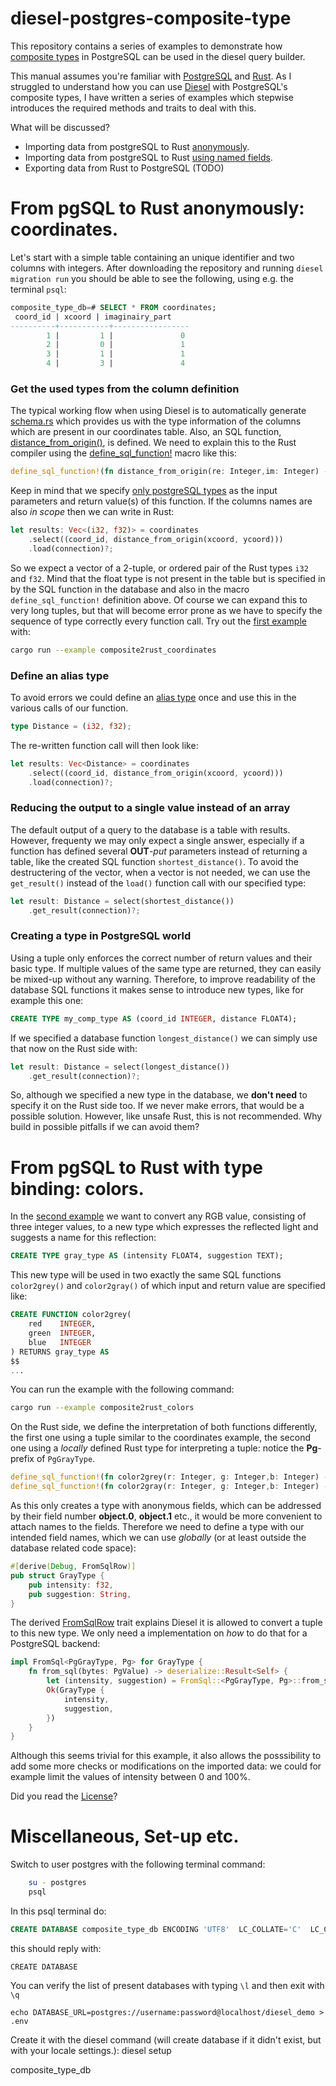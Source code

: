 # diesel-postgres-composite-type
This repository contains a series of examples to demonstrate how [composite types](https://www.postgresql.org/docs/current/rowtypes.html) in PostgreSQL can
be used in the diesel query builder.

This manual assumes you're familiar with [PostgreSQL](https://www.postgresql.org/docs/)
and [Rust](https://www.rust-lang.org/learn). As I struggled to understand
how you can use [Diesel](https://diesel.rs) with PostgreSQL's composite types,
I have written a series of examples which stepwise introduces the required
methods and traits to deal with this.

What will be discussed?
* Importing data from postgreSQL to Rust [anonymously](README.md#from-pgsql-to-rust-anonymously-coordinates).
* Importing data from postgreSQL to Rust [using named fields](README.md#from-pgsql-to-rust-with-type-binding-colors).
* Exporting data from Rust to PostgreSQL (TODO)


# From pgSQL to Rust anonymously: coordinates.
Let's start with a simple table containing an unique identifier and two columns
with integers. After downloading the repository and running `diesel migration run`
you should be able to see the following, using e.g. the terminal `psql`:

```sql
composite_type_db=# SELECT * FROM coordinates;
 coord_id | xcoord | imaginairy_part
----------+-----------+-----------------
        1 |         1 |               0
        2 |         0 |               1
        3 |         1 |               1
        4 |         3 |               4
```
### Get the used types from the column definition
The typical working flow when using Diesel is to automatically generate [schema.rs](./src/schema.rs) which
provides us with the type information of the columns which are present in
our coordinates table. Also, an SQL function, [distance_from_origin()](./migrations/2023-10-23-111951_composite2rust_coordinates/up.sql),
is defined. We need to explain this to the Rust compiler using the [define_sql_function!](https://docs.rs/diesel/latest/diesel/expression/functions/macro.define_sql_function.html)
macro like this:
```rust
define_sql_function!(fn distance_from_origin(re: Integer,im: Integer) -> Float);
```
Keep in mind that we specify [only postgreSQL types](https://docs.rs/diesel/latest/diesel/sql_types/index.html)
as the input parameters and return value(s) of this function. If the columns
names are also *in scope* then we can write in Rust:

```rust
let results: Vec<(i32, f32)> = coordinates
    .select((coord_id, distance_from_origin(xcoord, ycoord)))
    .load(connection)?;
```
So we expect a vector of a 2-tuple, or ordered pair of the Rust types ```i32```
and ```f32```. Mind that the float type is not present in the table but is
specified in by the SQL function in the database and also in the macro `define_sql_function!`
definition above. Of course we can expand this to very long tuples, but that
will become error prone as we have to specify the sequence of type correctly
every function call. Try out the [first example](./examples/composite2rust_coordinates) with:

```sh
cargo run --example composite2rust_coordinates
```

### Define an alias type
To avoid errors we could define an [alias type](https://doc.rust-lang.org/stable/std/keyword.type.html)
once and use this in the various calls of our function.
```rust
type Distance = (i32, f32);
```
The re-written function call will then look like:
```rust
let results: Vec<Distance> = coordinates
    .select((coord_id, distance_from_origin(xcoord, ycoord)))
    .load(connection)?;
```

### Reducing the output to a single value instead of an array
The default output of a query to the database is a table with results.
However, frequenty we may only expect a single answer, especially if a function
has defined several **OUT**-*put* parameters instead of returning a table, like the
created SQL function ```shortest_distance()```.
To avoid the destructering of the vector, when a vector is not needed, we
can use the ```get_result()``` instead of the ```load()``` function call
with our specified type:

```rust
let result: Distance = select(shortest_distance())
    .get_result(connection)?;
```

### Creating a type in PostgreSQL world
Using a tuple only enforces the correct number of return values and their basic type.
If multiple values of the same type are returned, they can easily be mixed-up without
any warning. Therefore, to improve readability of the database SQL functions it makes
sense to introduce new types, like for example this one:
```sql
CREATE TYPE my_comp_type AS (coord_id INTEGER, distance FLOAT4);
```
If we specified a database function ```longest_distance()``` we can simply
use that now on the Rust side with:

```rust
let result: Distance = select(longest_distance())
    .get_result(connection)?;
```
So, although we specified a new type in the database, we **don't need** to
specify it on the Rust side too. If we never make errors, that would be a
possible solution. However, like unsafe Rust, this is not recommended. Why
build in possible pitfalls if we can avoid them?

# From pgSQL to Rust with type binding: colors.
In the [second example](./examples/composite2rust_colors.rs) we want to convert any RGB value, consisting of three integer values, to a new type which expresses the reflected light and suggests a name for this reflection:
```sql
CREATE TYPE gray_type AS (intensity FLOAT4, suggestion TEXT);
```
This new type will be used in two exactly the same SQL functions `color2grey()` and `color2gray()` of which input and return value are specified like:
```sql
CREATE FUNCTION color2grey(
    red    INTEGER,
    green  INTEGER,
    blue   INTEGER
) RETURNS gray_type AS
$$
...
```
You can run the example with the following command:
```sh
cargo run --example composite2rust_colors
```
On the Rust side, we define the interpretation of both functions differently, the first one using a tuple similar to the coordinates example, the second one using a _locally_ defined Rust type for interpreting a tuple: notice the **Pg**-prefix of `PgGrayType`.

```rust
define_sql_function!(fn color2grey(r: Integer, g: Integer,b: Integer) -> Record<(Float,Text)>);
define_sql_function!(fn color2gray(r: Integer, g: Integer,b: Integer) -> PgGrayType);
```
As this only creates a type with anonymous fields, which can be addressed by their field number **object.0**, **object.1** etc., it would be more convenient to attach names to the fields. Therefore we need to define a type with our intended field names, which we can use _globally_ (or at least outside the database related code space):
```rust
#[derive(Debug, FromSqlRow)]
pub struct GrayType {
    pub intensity: f32,
    pub suggestion: String,
}
```
The derived [FromSqlRow](https://docs.rs/diesel/latest/diesel/deserialize/trait.FromSqlRow.html) trait explains Diesel it is allowed to convert a tuple to this new type. We only need a implementation on _how_ to do that for a PostgreSQL backend:
```rust
impl FromSql<PgGrayType, Pg> for GrayType {
    fn from_sql(bytes: PgValue) -> deserialize::Result<Self> {
        let (intensity, suggestion) = FromSql::<PgGrayType, Pg>::from_sql(bytes)?;
        Ok(GrayType {
            intensity,
            suggestion,
        })
    }
}
```
Although this seems trivial for this example, it also allows the posssibility to add some more checks or modifications on the imported data: we could for example limit the values of intensity between 0 and 100%.


Did you read the [License](./LICENSE)?








# Miscellaneous, Set-up etc.
Switch to user postgres with the following terminal command:
```bash
    su - postgres
    psql
```
In this psql terminal do:
```sql
CREATE DATABASE composite_type_db ENCODING 'UTF8'  LC_COLLATE='C'  LC_CTYPE='C'  template=template0 OWNER postgres;
```
this should reply with:
```
CREATE DATABASE
```
You can verify the list of present databases with typing `\l` and then exit with `\q`

    echo DATABASE_URL=postgres://username:password@localhost/diesel_demo > .env

Create it with the diesel command (will create database if it didn't exist, but with your locale  settings.):
    diesel setup

composite_type_db

